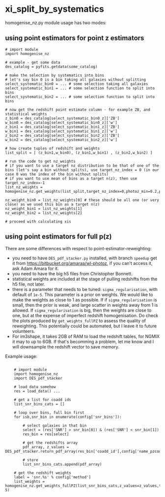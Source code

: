 # xi_split_by_systematics

homogenise_nz.py module usage has two modes:

## using point estimators for point z estimators

```
# import module
import homogenise_nz

# example - get some data
des_catalog = pyfits.getdata(some_catalog)

# make the selection by systematics into bins
# let's say bin 0 is a bin taking all galaxies without splitting
select_systematic_bin0 = ... # some selection taking all galaxies 
select_systematic_bin1 = ... # some selection function to split into bins
select_systematic_bin2 = ... # some selection function to split into bins

# now get the redshift point estimate column - for example ZB, and statistical weights
z_bin0 = des_catalog[select_systematic_bin0_z]['ZB']
w_bin0 = des_catalog[select_systematic_bin0_z]['w']
z_bin1 = des_catalog[select_systematic_bin1_z]['ZB']
w_bin1 = des_catalog[select_systematic_bin1_z]['w']
z_bin2 = des_catalog[select_systematic_bin2_z]['ZB']
w_bin2 = des_catalog[select_systematic_bin2_z]['w']

# how create tuples of redshift and weights
list_split = [ (z_bin1,w_bin0), (z_bin1,w_bin1) , (z_bin2,w_bin2) ]

# run the code to get nz_weights
# if you want to use a target nz distribution to be that of one of the bins (let's say a bin without splits), use target_nz_index = 0 (in our case 0 was the index of the bin without splits)
# if you want to use mean of bins as a target n(z), then use target_nz_index=-1
list_nz_weights = homogenise_nz.get_weights(list_split,target_nz_index=0,photoz_min=0.2,photoz_max=1.2,photoz_nbins=50)

nz_weight_bin0 = list_nz_weights[0] # these should be all one (or very close) as we used this bin as a target n(z)
nz_weight_bin1 = list_nz_weights[1]
nz_weight_bin2 = list_nz_weights[2]

# proceed with calculating xis 
```

## using point estimators for full p(z)

There are some differences with respect to point-estimator-reweighting:
- you need to have ```DES_pdf_stacker.py``` installed, with branch ```speedup```
get it from https://bitbucket.org/amaraa/wl-photoz, if you can't access it, ask Adam Amara for it.
- you need to have the big h5 files from Christopher Bonnett.
- statistical weights are included at the stage of pulling redshifts from the h5 file, not later.
- there is a parameter that needs to be tuned: ```sigma_regularisation```, with default of ```1e-5```. This parameter is a prior on weights. We would like to make the weights as close to 1 as possible. If if ```sigma_regularisation``` is small, then the prior is weak, and large scatter in weights away from 1 is allowed.
If ```sigma_regularisation``` is big, then the weights are close to one, but at the expense of imperfect redshift homogenisation. Do check the plots produced by ```get_weights_fullPZ``` to assess the quality of reweighting. This potentially could be automated, but I leave it to future volunteers.
- For im3shape, it takes 2GB of RAM to load the redshift tables, for NGMIX it may to up to 6GB. If that's becomming a problem, let me know and I will downsample the redshift vector to save memory.

Example usage:

```
	
	# import module
	import homogenise_nz
	import DES_pdf_stacker
 
	# load data somehow
    res = load_data() ...

    # get a list for coadd ids
    list_snr_bins_cats = []

    # loop over bins, full bin first
    for isb,snr_bin in enumerate(config['snr_bins']):

    	# select galaxies in that bin
        select = (res['SNR'] > snr_bin[0]) & (res['SNR'] < snr_bin[1]) 
        res_bin = res[select]
      
      	# get the redshifts array 
        pdf_array, z_values = DES_pdf_stacker.return_pdf_array(res_bin['coadd_id'],config['name_pzcode'],config['filename_photoz_h5'],weight=res_bin['w'])
        
        # store
        list_snr_bins_cats.append(pdf_array)

    # get the redshift weights
    label = 'snr.%s' % config['method']
    list_weights = homogenise_nz.get_weights_fullPZ(list_snr_bins_cats,z_values=z_values,target_nz_index=0,label=label,plots=True,sigma_regularisation=1e-5)

```



